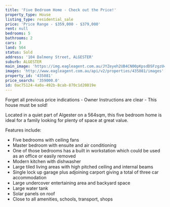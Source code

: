 ```yaml
---
title: 'Five Bedroom Home - Check out the Price!'
property_type: House
listing_type: residential_sale
price: 'Price Range - $359,000 - $379,000'
rent: null
bedrooms: 5
bathrooms: 2
cars: 3
land: 564
status: Sold
address: '104 Dalmeny Street, ALGESTER'
suburb: ALGESTER
main_image: 'https://img.eagleagent.com.au/JYZeyeh2UB4CN00pKpsdDSFzgzU=/1280x854/smart/https://s3-us-west-2.amazonaws.com/eagleagent-orig/images/6820300/108710601-image-M.jpg'
images: 'http://www.eagleagent.com.au/api/v2/properties/435081/images'
property_id: '435081'
price_search: '359000.0'
id: 0ac75124-4a0a-492b-8cab-870c1d20019e
---
```

Forget all previous price indications - Owner Instructions are clear - This house must be sold!

Located in a quiet part of Algester on a 564sqm, this five bedroom home is ideal for a family looking for plenty of space at great value.

Features include:
* Five bedrooms with ceiling fans
* Master bedroom with ensuite and air conditioning
* One of those bedrooms has a built in workstation which could be used as an office or easily removed
* Modern kitchen with dishwasher
* Large tiled living areas with high pitched ceiling and internal beams
* Single lock up garage plus adjoining carport giving a total of three car accommodation
* Large undercover entertaining area and backyard space
* Large water tank
* Solar panels on roof
* Close to all amenities, schools, transport, shops